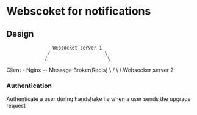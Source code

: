 # Webscoket for notifications

## Design
                     Websocket server 1
                   /                    \
                  /                      \
Client - Nginx --                          Message Broker(Redis)
                  \                      /
                   \                    /
                     Websocker server 2

### Authentication
Authenticate a user during handshake i.e when a user sends the upgrade request